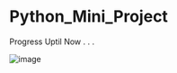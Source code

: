 # Python_Mini_Project

Progress Uptil Now . . .

![image](https://user-images.githubusercontent.com/48467821/78605151-aa7dc800-7878-11ea-90ea-c9ae3b04f8be.png)
